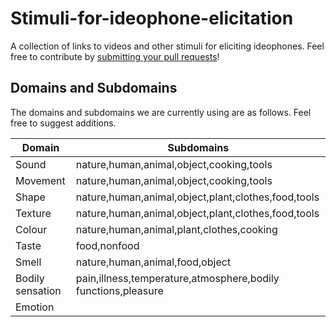 # Stimuli-for-ideophone-elicitation
A collection of links to videos and other stimuli for eliciting ideophones. Feel free to contribute by [submitting your pull requests](https://docs.github.com/en/desktop/contributing-and-collaborating-using-github-desktop/working-with-your-remote-repository-on-github-or-github-enterprise/creating-an-issue-or-pull-request)!

## Domains and Subdomains

The domains and subdomains we are currently using are as follows. Feel free to suggest additions. 

|Domain           |Subdomains                                                      |
|-----------------|----------------------------------------------------------------|
|Sound            |nature,human,animal,object,cooking,tools                        |
|Movement         |nature,human,animal,object,cooking,tools                        |
|Shape            |nature,human,animal,object,plant,clothes,food,tools             |
|Texture          |nature,human,animal,object,plant,clothes,food,tools             |
|Colour           |nature,human,animal,plant,clothes,cooking                       |
|Taste            |food,nonfood                                                    |
|Smell            |nature,human,animal,food,object                                 |                                                         
|Bodily sensation |pain,illness,temperature,atmosphere,bodily functions,pleasure   |
|Emotion          |                                                                |


